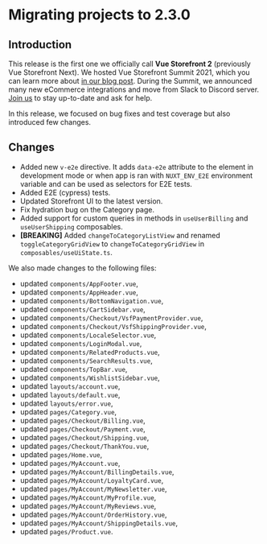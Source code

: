 # Migrating projects to 2.3.0

## Introduction

This release is the first one we officially call **Vue Storefront 2** (previously Vue Storefront Next). We hosted Vue Storefront Summit 2021, which you can learn more about [in our blog post](https://blog.vuestorefront.io/vue-storefront-summit-2021-short-summary-and-every-video/).
During the Summit, we announced many new eCommerce integrations and move from Slack to Discord server. [Join us](https://discord.vuestorefront.io/) to stay up-to-date and ask for help.

In this release, we focused on bug fixes and test coverage but also introduced few changes.

## Changes

- Added new `v-e2e` directive. It adds `data-e2e` attribute to the element in development mode or when app is ran with `NUXT_ENV_E2E` environment variable and can be used as selectors for E2E tests.
- Added E2E (cypress) tests.
- Updated Storefront UI to the latest version.
- Fix hydration bug on the Category page.
- Added support for custom queries in methods in `useUserBilling` and `useUserShipping` composables.
- **[BREAKING]** Added `changeToCategoryListView` and renamed `toggleCategoryGridView` to `changeToCategoryGridView` in `composables/useUiState.ts`.

We also made changes to the following files:
- updated `components/AppFooter.vue`,
- updated `components/AppHeader.vue`,
- updated `components/BottomNavigation.vue`,
- updated `components/CartSidebar.vue`,
- updated `components/Checkout/VsfPaymentProvider.vue`,
- updated `components/Checkout/VsfShippingProvider.vue`,
- updated `components/LocaleSelector.vue`,
- updated `components/LoginModal.vue`,
- updated `components/RelatedProducts.vue`,
- updated `components/SearchResults.vue`,
- updated `components/TopBar.vue`,
- updated `components/WishlistSidebar.vue`,
- updated `layouts/account.vue`,
- updated `layouts/default.vue`,
- updated `layouts/error.vue`,
- updated `pages/Category.vue`,
- updated `pages/Checkout/Billing.vue`,
- updated `pages/Checkout/Payment.vue`,
- updated `pages/Checkout/Shipping.vue`,
- updated `pages/Checkout/ThankYou.vue`,
- updated `pages/Home.vue`,
- updated `pages/MyAccount.vue`,
- updated `pages/MyAccount/BillingDetails.vue`,
- updated `pages/MyAccount/LoyaltyCard.vue`,
- updated `pages/MyAccount/MyNewsletter.vue`,
- updated `pages/MyAccount/MyProfile.vue`,
- updated `pages/MyAccount/MyReviews.vue`,
- updated `pages/MyAccount/OrderHistory.vue`,
- updated `pages/MyAccount/ShippingDetails.vue`,
- updated `pages/Product.vue`.
